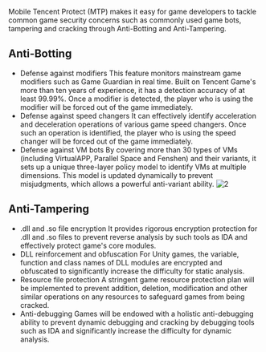 [//]: # (chinagitpath:XXXXX)

Mobile Tencent Protect (MTP) makes it easy for game developers to tackle common game security concerns such as commonly used game bots, tampering and cracking through Anti-Botting and Anti-Tampering.
## Anti-Botting
- Defense against modifiers
This feature monitors mainstream game modifiers such as Game Guardian in real time. Built on Tencent Game's more than ten years of experience, it has a detection accuracy of at least 99.99%. Once a modifier is detected, the player who is using the modifier will be forced out of the game immediately.
- Defense against speed changers
It can effectively identify acceleration and deceleration operations of various game speed changers. Once such an operation is identified, the player who is using the speed changer will be forced out of the game immediately.
- Defense against VM bots
By covering more than 30 types of VMs (including VirtualAPP, Parallel Space and Fenshen) and their variants, it sets up a unique three-layer policy model to identify VMs at multiple dimensions. This model is updated dynamically to prevent misjudgments, which allows a powerful anti-variant ability.
![2](https://main.qcloudimg.com/raw/51bca696af31808d93f3e7dfb531b71a.png)

## Anti-Tampering
-  .dll and .so file encryption
It provides rigorous encryption protection for .dll and .so files to prevent reverse analysis by such tools as IDA and effectively protect game's core modules.
- DLL reinforcement and obfuscation
For Unity games, the variable, function and class names of DLL modules are encrypted and obfuscated to significantly increase the difficulty for static analysis.
- Resource file protection
A stringent game resource protection plan will be implemented to prevent addition, deletion, modification and other similar operations on any resources to safeguard games from being cracked.
- Anti-debugging
Games will be endowed with a holistic anti-debugging ability to prevent dynamic debugging and cracking by debugging tools such as IDA and significantly increase the difficulty for dynamic analysis.


